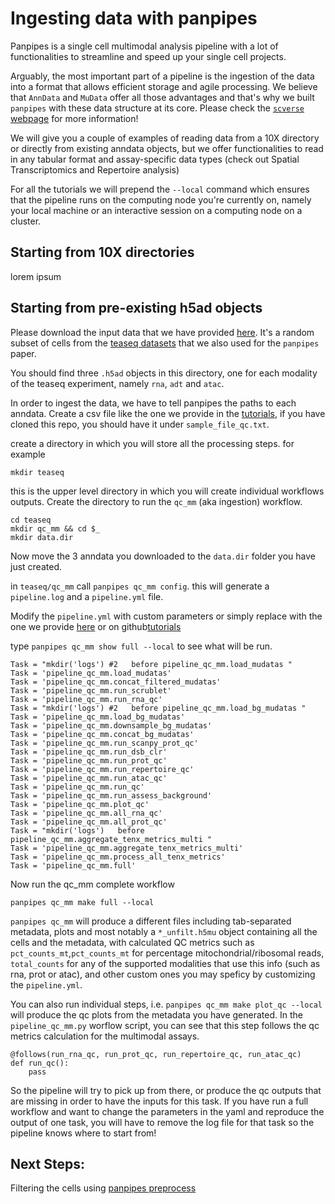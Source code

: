 # Ingesting data with panpipes

Panpipes is a single cell multimodal analysis pipeline with a lot of functionalities to streamline and speed up your single cell projects.

Arguably, the most important part of a pipeline is the ingestion of the data into a format that allows efficient storage and agile processing. We believe that `AnnData` and `MuData` offer all those advantages and that's why we built `panpipes` with these data structure at its core. 
Please check the [`scverse` webpage](https://scverse.org/) for more information!

We will give you a couple of examples of reading data from a 10X directory or directly from existing anndata objects, but we offer functionalities to read in any tabular format and assay-specific data types (check out Spatial Transcriptomics and Repertoire analysis)

For all the tutorials we will prepend the `--local` command which ensures that the pipeline runs on the computing node you're currently on, namely your local machine or an interactive session on a computing node on a cluster.

## Starting from 10X directories

lorem ipsum

## Starting from pre-existing h5ad objects

Please download the input data that we have provided [here](https://figshare.com/articles/dataset/data_to_run_tutorials_on_https_github_com_DendrouLab_panpipes-tutorials/23735706). It's a random subset of cells from the [teaseq datasets](https://elifesciences.org/articles/63632) that we also used for the `panpipes` paper.

You should find three `.h5ad` objects in this directory, one for each modality of the teaseq experiment, namely `rna`, `adt` and `atac`.

In order to ingest the data, we have to tell panpipes the paths to each anndata.
Create a csv file like the one we provide in the [tutorials](https://github.com/DendrouLab/panpipes_reproducibility/tree/main/tutorials/ingesting_data), if you have cloned this repo, you should have it under `sample_file_qc.txt`.

create a directory in which you will store all the processing steps.
for example 

``` 
mkdir teaseq
```

this is the upper level directory in which you will create individual workflows outputs. 
Create the directory to run the `qc_mm` (aka ingestion) workflow.

```
cd teaseq
mkdir qc_mm && cd $_
mkdir data.dir
```

Now move the 3 anndata you downloaded to the `data.dir` folder you have just created.

in `teaseq/qc_mm` call `panpipes qc_mm config`.
this will generate a `pipeline.log` and a `pipeline.yml` file.

Modify the `pipeline.yml` with custom parameters or simply replace with the one we provide [here](pipeline_yml.rst) or on github[tutorials](https://github.com/DendrouLab/panpipes_reproducibility/tree/main/tutorials/ingesting_data/pipeline.yml)

type `panpipes qc_mm show full --local` to see what will be run.

```
Task = "mkdir('logs') #2   before pipeline_qc_mm.load_mudatas "
Task = 'pipeline_qc_mm.load_mudatas'
Task = 'pipeline_qc_mm.concat_filtered_mudatas'
Task = 'pipeline_qc_mm.run_scrublet'
Task = 'pipeline_qc_mm.run_rna_qc'
Task = "mkdir('logs') #2   before pipeline_qc_mm.load_bg_mudatas "
Task = 'pipeline_qc_mm.load_bg_mudatas'
Task = 'pipeline_qc_mm.downsample_bg_mudatas'
Task = 'pipeline_qc_mm.concat_bg_mudatas'
Task = 'pipeline_qc_mm.run_scanpy_prot_qc'
Task = 'pipeline_qc_mm.run_dsb_clr'
Task = 'pipeline_qc_mm.run_prot_qc'
Task = 'pipeline_qc_mm.run_repertoire_qc'
Task = 'pipeline_qc_mm.run_atac_qc'
Task = 'pipeline_qc_mm.run_qc'
Task = 'pipeline_qc_mm.run_assess_background'
Task = 'pipeline_qc_mm.plot_qc'
Task = 'pipeline_qc_mm.all_rna_qc'
Task = 'pipeline_qc_mm.all_prot_qc'
Task = "mkdir('logs')   before pipeline_qc_mm.aggregate_tenx_metrics_multi "
Task = 'pipeline_qc_mm.aggregate_tenx_metrics_multi'
Task = 'pipeline_qc_mm.process_all_tenx_metrics'
Task = 'pipeline_qc_mm.full'
```

Now run the qc_mm complete workflow 

`panpipes qc_mm make full --local` 

`panpipes qc_mm` will produce a different files including tab-separated metadata, plots and most notably a `*_unfilt.h5mu` object containing all the cells and the metadata, with calculated QC metrics such as `pct_counts_mt`,`pct_counts_mt` for percentage mitochondrial/ribosomal reads, `total_counts` for any of the supported modalities that use this info (such as rna, prot or atac), and other custom ones you may speficy by customizing the `pipeline.yml`.

You can also run individual steps, i.e. `panpipes qc_mm make plot_qc --local` will produce the qc plots from the metadata you have generated. In the `pipeline_qc_mm.py` worflow script, you can see that this step follows the qc metrics calculation for the multimodal assays.

```
@follows(run_rna_qc, run_prot_qc, run_repertoire_qc, run_atac_qc)
def run_qc():
    pass
```
So the pipeline will try to pick up from there, or produce the qc outputs that are missing in order to have the inputs for this task.
If you have run a full workflow and want to change the parameters in the yaml and reproduce the output of one task, you will have to remove the log file for that task so the pipeline knows where to start from!  

## Next Steps: 

Filtering the cells using [panpipes preprocess](../filtering_data/filtering_data_with_panpipes.md)













